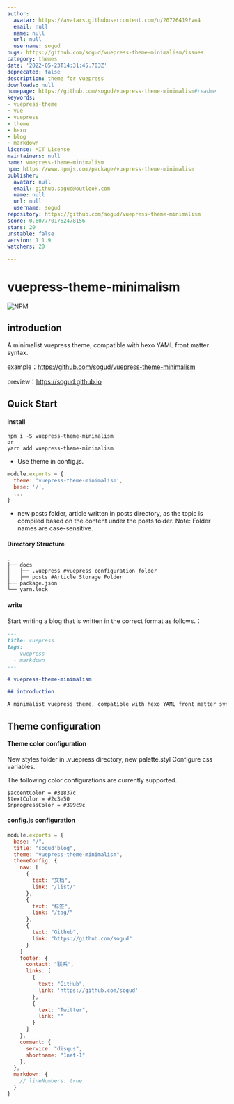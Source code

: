 ```yaml
---
author:
  avatar: https://avatars.githubusercontent.com/u/20726419?v=4
  email: null
  name: null
  url: null
  username: sogud
bugs: https://github.com/sogud/vuepress-theme-minimalism/issues
category: themes
date: '2022-05-23T14:31:45.703Z'
deprecated: false
description: theme for vuepress
downloads: null
homepage: https://github.com/sogud/vuepress-theme-minimalism#readme
keywords:
- vuepress-theme
- vue
- vuepress
- theme
- hexo
- blog
- markdown
license: MIT License
maintainers: null
name: vuepress-theme-minimalism
npm: https://www.npmjs.com/package/vuepress-theme-minimalism
publisher:
  avatar: null
  email: github.sogud@outlook.com
  name: null
  url: null
  username: sogud
repository: https://github.com/sogud/vuepress-theme-minimalism
score: 0.6077701762478156
stars: 20
unstable: false
version: 1.1.9
watchers: 20

---
```


# vuepress-theme-minimalism

![NPM](https://img.shields.io/npm/l/vuepress-theme-minimalism) <a href="https://www.npmjs.com/package/vuepress-theme-minimalism"> <img src="https://img.shields.io/npm/v/vuepress-theme-minimalism" alt=""></a> <a href="https://www.npmjs.com/package/vuepress-theme-minimalism"> <img src="https://img.shields.io/npm/dt/vuepress-theme-minimalism" alt=""></a>

## introduction

A minimalist vuepress theme, compatible with hexo YAML front matter syntax.

example：https://github.com/sogud/vuepress-theme-minimalism

preview：https://sogud.github.io

## Quick Start

#### install

```
npm i -S vuepress-theme-minimalism
or
yarn add vuepress-theme-minimalism
```

- Use theme in config.js.

```js
module.exports = {
  theme: 'vuepress-theme-minimalism',
  base: '/',
  ...
}
```

- new posts folder, article written in posts directory, as the topic is compiled based on the content under the posts folder. Note: Folder names are case-sensitive.

#### Directory Structure

```
.
├── docs
│   ├── .vuepress #vuepress configuration folder
│   ├── posts #Article Storage Folder
├── package.json
└── yarn.lock
```

#### write

Start writing a blog that is written in the correct format as follows.：

```markdown
---
title: vuepress
tags:
  - vuepress
  - markdown
---

# vuepress-theme-minimalism

## introduction

A minimalist vuepress theme, compatible with hexo YAML front matter syntax.
```

## Theme configuration

#### Theme color configuration

New styles folder in .vuepress directory, new palette.styl Configure css variables.

The following color configurations are currently supported.

```stylus
$accentColor = #31837c
$textColor = #2c3e50
$nprogressColor = #399c9c
```

#### config.js configuration

```js
module.exports = {
  base: "/",
  title: "sogud'blog",
  theme: "vuepress-theme-minimalism",
  themeConfig: {
    nav: [
      {
        text: "文档",
        link: "/list/"
      },
      {
        text: "标签",
        link: "/tag/"
      },
      {
        text: "Github",
        link: "https://github.com/sogud"
      }
    ]
    footer: {
      contact: "联系",
      links: [
        {
          text: "GitHub",
          link: 'https://github.com/sogud'
        },
        {
          text: "Twitter",
          link: ""
        }
      ]
    },
    comment: {
      service: "disqus",
      shortname: "1net-1"
    },
  },
  markdown: {
    // lineNumbers: true
  }
}
```
